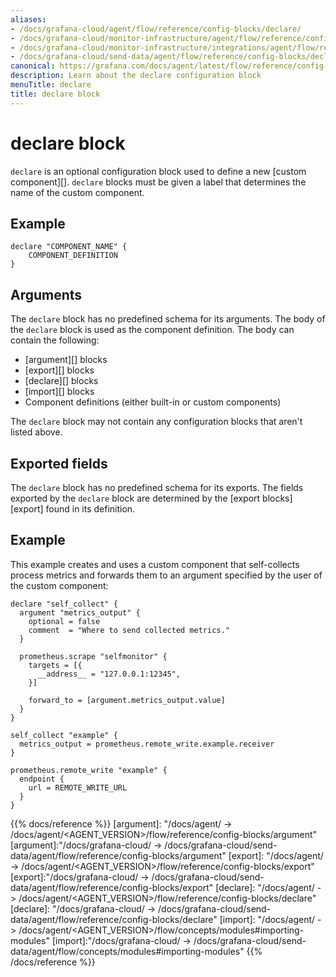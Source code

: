 ```yaml
---
aliases:
- /docs/grafana-cloud/agent/flow/reference/config-blocks/declare/
- /docs/grafana-cloud/monitor-infrastructure/agent/flow/reference/config-blocks/declare/
- /docs/grafana-cloud/monitor-infrastructure/integrations/agent/flow/reference/config-blocks/declare/
- /docs/grafana-cloud/send-data/agent/flow/reference/config-blocks/declare/
canonical: https://grafana.com/docs/agent/latest/flow/reference/config-blocks/declare/
description: Learn about the declare configuration block
menuTitle: declare
title: declare block
---
```


# declare block

`declare` is an optional configuration block used to define a new [custom component][].
`declare` blocks must be given a label that determines the name of the custom component.

## Example

```river
declare "COMPONENT_NAME" {
    COMPONENT_DEFINITION
}
```

## Arguments

The `declare` block has no predefined schema for its arguments.
The body of the `declare` block is used as the component definition.
The body can contain the following:

* [argument][] blocks
* [export][] blocks
* [declare][] blocks
* [import][] blocks
* Component definitions (either built-in or custom components)

The `declare` block may not contain any configuration blocks that aren't listed above.

## Exported fields

The `declare` block has no predefined schema for its exports.
The fields exported by the `declare` block are determined by the [export blocks][export] found in its definition.

## Example

This example creates and uses a custom component that self-collects process metrics and forwards them to an argument specified by the user of the custom component:

```river
declare "self_collect" {
  argument "metrics_output" {
    optional = false
    comment  = "Where to send collected metrics."
  }

  prometheus.scrape "selfmonitor" {
    targets = [{
      __address__ = "127.0.0.1:12345",
    }]

    forward_to = [argument.metrics_output.value]
  }
}

self_collect "example" {
  metrics_output = prometheus.remote_write.example.receiver
}

prometheus.remote_write "example" {
  endpoint {
    url = REMOTE_WRITE_URL
  }
}
```

{{% docs/reference %}}
[argument]: "/docs/agent/ -> /docs/agent/<AGENT_VERSION>/flow/reference/config-blocks/argument"
[argument]:"/docs/grafana-cloud/ -> /docs/grafana-cloud/send-data/agent/flow/reference/config-blocks/argument"
[export]: "/docs/agent/ -> /docs/agent/<AGENT_VERSION>/flow/reference/config-blocks/export"
[export]:"/docs/grafana-cloud/ -> /docs/grafana-cloud/send-data/agent/flow/reference/config-blocks/export"
[declare]: "/docs/agent/ -> /docs/agent/<AGENT_VERSION>/flow/reference/config-blocks/declare"
[declare]: "/docs/grafana-cloud/ -> /docs/grafana-cloud/send-data/agent/flow/reference/config-blocks/declare"
[import]: "/docs/agent/ -> /docs/agent/<AGENT_VERSION>/flow/concepts/modules#importing-modules"
[import]:"/docs/grafana-cloud/ -> /docs/grafana-cloud/send-data/agent/flow/concepts/modules#importing-modules"
{{% /docs/reference %}}
